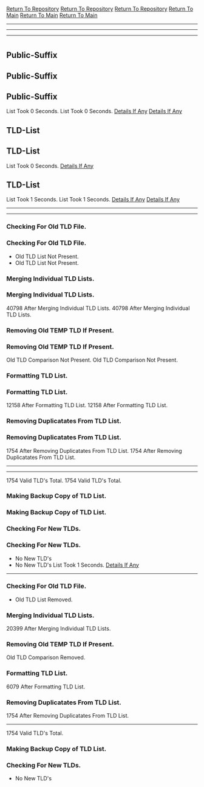 [Return To Repository](https://github.com/DigitalWarrior/piholeparser/)
[Return To Repository](https://github.com/DigitalWarrior/piholeparser/)
[Return To Repository](https://github.com/DigitalWarrior/piholeparser/)
[Return To Main](https://github.com/DigitalWarrior/piholeparser/blob/master/RecentRunLogs/Mainlog.md)
[Return To Main](https://github.com/DigitalWarrior/piholeparser/blob/master/RecentRunLogs/Mainlog.md)
[Return To Main](https://github.com/DigitalWarrior/piholeparser/blob/master/RecentRunLogs/Mainlog.md)
____________________________________
____________________________________
____________________________________
# 
# 
# 
## Public-Suffix
## Public-Suffix
## Public-Suffix
List Took 0 Seconds.
List Took 0 Seconds.
[Details If Any](https://github.com/DigitalWarrior/piholeparser/blob/master/RecentRunLogs/TopLevelScripts/15-Processing-Top-Level-Domains/Public-Suffix.md)
[Details If Any](https://github.com/DigitalWarrior/piholeparser/blob/master/RecentRunLogs/TopLevelScripts/15-Processing-Top-Level-Domains/Public-Suffix.md)


## TLD-List
## TLD-List
List Took 0 Seconds.
[Details If Any](https://github.com/DigitalWarrior/piholeparser/blob/master/RecentRunLogs/TopLevelScripts/15-Processing-Top-Level-Domains/Public-Suffix.md)

## TLD-List
List Took 1 Seconds.
List Took 1 Seconds.
[Details If Any](https://github.com/DigitalWarrior/piholeparser/blob/master/RecentRunLogs/TopLevelScripts/15-Processing-Top-Level-Domains/TLD-List.md)
[Details If Any](https://github.com/DigitalWarrior/piholeparser/blob/master/RecentRunLogs/TopLevelScripts/15-Processing-Top-Level-Domains/TLD-List.md)


____________________________________
____________________________________
### Checking For Old TLD File.
### Checking For Old TLD File.
* Old TLD List Not Present.
* Old TLD List Not Present.
### Merging Individual TLD Lists.
### Merging Individual TLD Lists.
40798 After Merging Individual TLD Lists.
40798 After Merging Individual TLD Lists.
### Removing Old TEMP TLD If Present.
### Removing Old TEMP TLD If Present.
Old TLD Comparison Not Present.
Old TLD Comparison Not Present.
### Formatting TLD List.
### Formatting TLD List.
12158 After Formatting TLD List.
12158 After Formatting TLD List.
### Removing Duplicatates From TLD List.
### Removing Duplicatates From TLD List.
1754 After Removing Duplicatates From TLD List.
1754 After Removing Duplicatates From TLD List.
____________________________________
____________________________________
1754 Valid TLD's Total.
1754 Valid TLD's Total.
### Making Backup Copy of TLD List.
### Making Backup Copy of TLD List.
### Checking For New TLDs.
### Checking For New TLDs.
* No New TLD's
* No New TLD's
List Took 1 Seconds.
[Details If Any](https://github.com/DigitalWarrior/piholeparser/blob/master/RecentRunLogs/TopLevelScripts/15-Processing-Top-Level-Domains/TLD-List.md)

____________________________________
### Checking For Old TLD File.
* Old TLD List Removed.
### Merging Individual TLD Lists.
20399 After Merging Individual TLD Lists.
### Removing Old TEMP TLD If Present.
Old TLD Comparison Removed.
### Formatting TLD List.
6079 After Formatting TLD List.
### Removing Duplicatates From TLD List.
1754 After Removing Duplicatates From TLD List.
____________________________________
1754 Valid TLD's Total.
### Making Backup Copy of TLD List.
### Checking For New TLDs.
* No New TLD's
